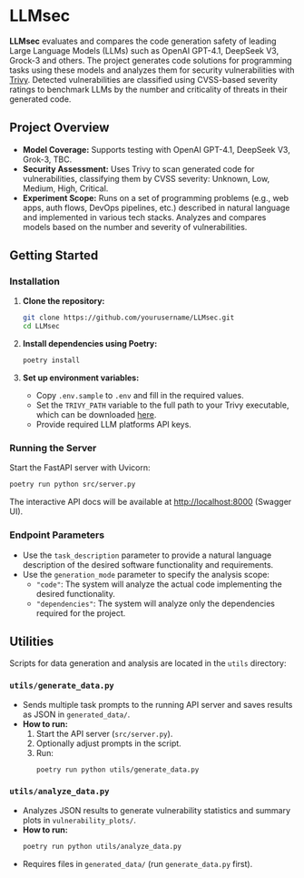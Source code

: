 # LLMsec

**LLMsec** evaluates and compares the code generation safety of leading Large Language Models (LLMs) such as OpenAI GPT-4.1, DeepSeek V3, Grock-3 and others. The project generates code solutions for programming tasks using these models and analyzes them for security vulnerabilities with [Trivy](https://github.com/aquasecurity/trivy). Detected vulnerabilities are classified using CVSS-based severity ratings to benchmark LLMs by the number and criticality of threats in their generated code.

## Project Overview

- **Model Coverage:** Supports testing with OpenAI GPT-4.1, DeepSeek V3, Grok-3, TBC.
- **Security Assessment:** Uses Trivy to scan generated code for vulnerabilities, classifying them by CVSS severity: Unknown, Low, Medium, High, Critical.
- **Experiment Scope:** Runs on a set of programming problems (e.g., web apps, auth flows, DevOps pipelines, etc.) described in natural language and implemented in various tech stacks. Analyzes and compares models based on the number and severity of vulnerabilities.

## Getting Started

### Installation

1. **Clone the repository:**
   ```bash
   git clone https://github.com/yourusername/LLMsec.git
   cd LLMsec
   ```

2. **Install dependencies using Poetry:**
   ```bash
   poetry install
   ```

3. **Set up environment variables:**
   - Copy `.env.sample` to `.env` and fill in the required values.
   - Set the `TRIVY_PATH` variable to the full path to your Trivy executable, which can be downloaded [here](https://github.com/aquasecurity/trivy/releases/tag/v0.63.0).
   - Provide required LLM platforms API keys.

### Running the Server

Start the FastAPI server with Uvicorn:

```bash
poetry run python src/server.py
```

The interactive API docs will be available at [http://localhost:8000](http://localhost:8000) (Swagger UI).

### Endpoint Parameters

- Use the `task_description` parameter to provide a natural language description of the desired software functionality and requirements.
- Use the `generation_mode` parameter to specify the analysis scope:
    - `"code"`: The system will analyze the actual code implementing the desired functionality.
    - `"dependencies"`: The system will analyze only the dependencies required for the project.

## Utilities

Scripts for data generation and analysis are located in the `utils` directory:

### `utils/generate_data.py`

- Sends multiple task prompts to the running API server and saves results as JSON in `generated_data/`.
- **How to run:**
  1. Start the API server (`src/server.py`).
  2. Optionally adjust prompts in the script.
  3. Run:
     ```bash
     poetry run python utils/generate_data.py
     ```

### `utils/analyze_data.py`

- Analyzes JSON results to generate vulnerability statistics and summary plots in `vulnerability_plots/`.
- **How to run:**
  ```bash
  poetry run python utils/analyze_data.py
  ```
- Requires files in `generated_data/` (run `generate_data.py` first).
